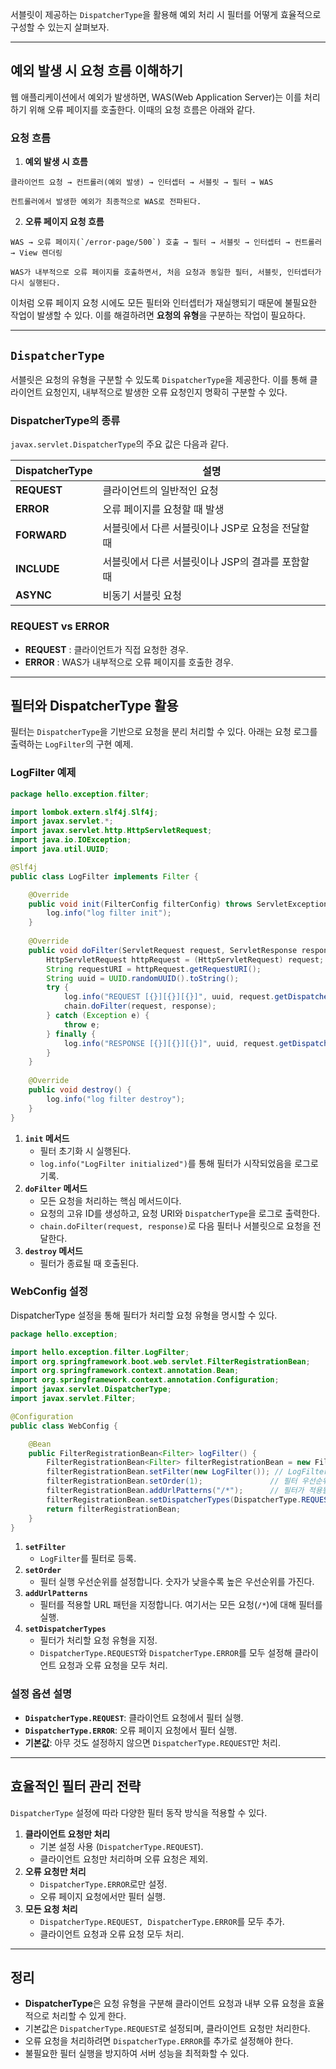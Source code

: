 서블릿이 제공하는 `DispatcherType`을 활용해 예외 처리 시 필터를 어떻게 효율적으로 구성할 수 있는지 살펴보자.

---
## 예외 발생 시 요청 흐름 이해하기
웹 애플리케이션에서 예외가 발생하면, WAS(Web Application Server)는 이를 처리하기 위해 오류 페이지를 호출한다. 이때의 요청 흐름은 아래와 같다.

### **요청 흐름**

1. **예외 발생 시 흐름**
```
클라이언트 요청 → 컨트롤러(예외 발생) → 인터셉터 → 서블릿 → 필터 → WAS
```
    컨트롤러에서 발생한 예외가 최종적으로 WAS로 전파된다.
    
2. **오류 페이지 요청 흐름**
```
WAS → 오류 페이지(`/error-page/500`) 호출 → 필터 → 서블릿 → 인터셉터 → 컨트롤러 → View 렌더링
```
    WAS가 내부적으로 오류 페이지를 호출하면서, 처음 요청과 동일한 필터, 서블릿, 인터셉터가 다시 실행된다.
    
이처럼 오류 페이지 요청 시에도 모든 필터와 인터셉터가 재실행되기 때문에 불필요한 작업이 발생할 수 있다. 이를 해결하려면 **요청의 유형**을 구분하는 작업이 필요하다.

---
## `DispatcherType`
서블릿은 요청의 유형을 구분할 수 있도록 `DispatcherType`을 제공한다. 이를 통해 클라이언트 요청인지, 내부적으로 발생한 오류 요청인지 명확히 구분할 수 있다.

### **DispatcherType의 종류**
`javax.servlet.DispatcherType`의 주요 값은 다음과 같다.

| DispatcherType | 설명                            |
| -------------- | ----------------------------- |
| **REQUEST**    | 클라이언트의 일반적인 요청                |
| **ERROR**      | 오류 페이지를 요청할 때 발생              |
| **FORWARD**    | 서블릿에서 다른 서블릿이나 JSP로 요청을 전달할 때 |
| **INCLUDE**    | 서블릿에서 다른 서블릿이나 JSP의 결과를 포함할 때 |
| **ASYNC**      | 비동기 서블릿 요청                    |

### **REQUEST vs ERROR**
- **REQUEST** : 클라이언트가 직접 요청한 경우.
- **ERROR** : WAS가 내부적으로 오류 페이지를 호출한 경우.
---
## 필터와 DispatcherType 활용
필터는 `DispatcherType`을 기반으로 요청을 분리 처리할 수 있다. 아래는 요청 로그를 출력하는 `LogFilter`의 구현 예제.

### LogFilter 예제
```java
package hello.exception.filter;

import lombok.extern.slf4j.Slf4j;
import javax.servlet.*;
import javax.servlet.http.HttpServletRequest;
import java.io.IOException;
import java.util.UUID;

@Slf4j
public class LogFilter implements Filter {

    @Override
    public void init(FilterConfig filterConfig) throws ServletException {
        log.info("log filter init");
    }
    
    @Override
    public void doFilter(ServletRequest request, ServletResponse response, FilterChain chain) throws IOException, ServletException {
        HttpServletRequest httpRequest = (HttpServletRequest) request;
        String requestURI = httpRequest.getRequestURI();
        String uuid = UUID.randomUUID().toString();
        try {
            log.info("REQUEST [{}][{}][{}]", uuid, request.getDispatcherType(), requestURI);
            chain.doFilter(request, response);
        } catch (Exception e) {
            throw e;
        } finally {
            log.info("RESPONSE [{}][{}][{}]", uuid, request.getDispatcherType(), requestURI);
        }
    }
    
    @Override
    public void destroy() {
        log.info("log filter destroy");
    }
}
```
1. **`init` 메서드**
    - 필터 초기화 시 실행된다.
    - `log.info("LogFilter initialized")`를 통해 필터가 시작되었음을 로그로 기록.
2. **`doFilter` 메서드**
    - 모든 요청을 처리하는 핵심 메서드이다.
    - 요청의 고유 ID를 생성하고, 요청 URI와 `DispatcherType`을 로그로 출력한다.
    - `chain.doFilter(request, response)`로 다음 필터나 서블릿으로 요청을 전달한다.
3. **`destroy` 메서드**
    - 필터가 종료될 때 호출된다.
### **WebConfig 설정**
DispatcherType 설정을 통해 필터가 처리할 요청 유형을 명시할 수 있다.
```java
package hello.exception;

import hello.exception.filter.LogFilter;
import org.springframework.boot.web.servlet.FilterRegistrationBean;
import org.springframework.context.annotation.Bean;
import org.springframework.context.annotation.Configuration;
import javax.servlet.DispatcherType;
import javax.servlet.Filter;

@Configuration
public class WebConfig {

    @Bean
    public FilterRegistrationBean<Filter> logFilter() {
        FilterRegistrationBean<Filter> filterRegistrationBean = new FilterRegistrationBean<>();
        filterRegistrationBean.setFilter(new LogFilter()); // LogFilter 등록
        filterRegistrationBean.setOrder(1);               // 필터 우선순위 설정
        filterRegistrationBean.addUrlPatterns("/*");      // 필터가 적용될 URL 패턴
        filterRegistrationBean.setDispatcherTypes(DispatcherType.REQUEST, DispatcherType.ERROR); // 요청 유형 설정
        return filterRegistrationBean;
    }
}
```
1. **`setFilter`**
    - `LogFilter`를 필터로 등록.
2. **`setOrder`**
    - 필터 실행 우선순위를 설정합니다. 숫자가 낮을수록 높은 우선순위를 가진다.
3. **`addUrlPatterns`**
    - 필터를 적용할 URL 패턴을 지정합니다. 여기서는 모든 요청(`/*`)에 대해 필터를 실행.
4. **`setDispatcherTypes`**
    - 필터가 처리할 요청 유형을 지정.
    - `DispatcherType.REQUEST`와 `DispatcherType.ERROR`를 모두 설정해 클라이언트 요청과 오류 요청을 모두 처리.
### **설정 옵션 설명**
- **`DispatcherType.REQUEST`**: 클라이언트 요청에서 필터 실행.
- **`DispatcherType.ERROR`**: 오류 페이지 요청에서 필터 실행.
- **기본값**: 아무 것도 설정하지 않으면 `DispatcherType.REQUEST`만 처리.

---
## **효율적인 필터 관리 전략**
`DispatcherType` 설정에 따라 다양한 필터 동작 방식을 적용할 수 있다.

1. **클라이언트 요청만 처리**
    - 기본 설정 사용 (`DispatcherType.REQUEST`).
    - 클라이언트 요청만 처리하며 오류 요청은 제외.
2. **오류 요청만 처리**
    - `DispatcherType.ERROR`로만 설정.
    - 오류 페이지 요청에서만 필터 실행.
3. **모든 요청 처리**
    - `DispatcherType.REQUEST, DispatcherType.ERROR`를 모두 추가.
    - 클라이언트 요청과 오류 요청 모두 처리.

---
## **정리**
- **DispatcherType**은 요청 유형을 구분해 클라이언트 요청과 내부 오류 요청을 효율적으로 처리할 수 있게 한다.
- 기본값은 `DispatcherType.REQUEST`로 설정되며, 클라이언트 요청만 처리한다.
- 오류 요청을 처리하려면 `DispatcherType.ERROR`를 추가로 설정해야 한다.
- 불필요한 필터 실행을 방지하여 서버 성능을 최적화할 수 있다.